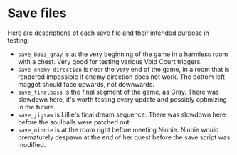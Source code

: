 # Save files
Here are descriptions of each save file and their intended purpose in testing.
- `save_b003_gray` is at the very beginning of the game in a harmless room with a chest. Very good for testing various Void Court triggers.
- `save_enemy_direction` is near the very end of the game, in a room that is rendered impossible if enemy direction does not work. The bottom left maggot should face upwards, not downwards.
- `save_finalboss` is the final segment of the game, as Gray. There was slowdown here, it's worth testing every update and possibly optimizing in the future.
- `save_jigsaw` is Lillie's final dream sequence. There was slowdown here before the soulballs were patched out.
- `save_ninnie` is at the room right before meeting Ninnie. Ninnie would prematurely despawn at the end of her quest before the save script was modified.
